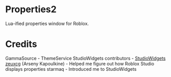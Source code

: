 # Properties2
Lua-ified properties window for Roblox.

# Credits
GammaSource - ThemeService
StudioWidgets contributors - [StudioWidgets](https://github.com/Roblox/StudioWidgets)
[zeuxcg](https://twitter.com/zeuxcg) (Arseny Kapoulkine) - Helped me figure out how Roblox Studio displays properties
starmaq - Introduced me to StudioWidgets
